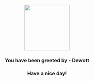 <p align="center">
    <img src="https://raw.githubusercontent.com/PokeAPI/sprites/master/sprites/pokemon/502.png" width="150" height="150">
</p>
<h3 align="center">You have been greeted by - <b>Dewott</b></h3>
<h3 align="center">Have a nice day!</h3>
